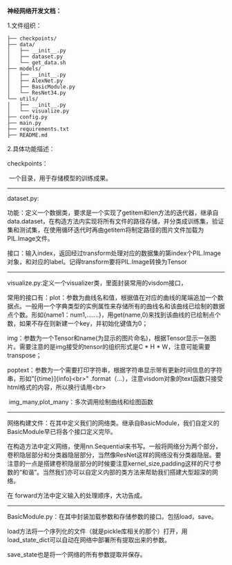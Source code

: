 **神经网络开发文档：**

1.文件组织：

```
├── checkpoints/
├── data/
│   ├── __init__.py
│   ├── dataset.py
│   └── get_data.sh
├── models/
│   ├── __init__.py
│   ├── AlexNet.py
│   ├── BasicModule.py
│   └── ResNet34.py
└── utils/
│   ├── __init__.py
│   └── visualize.py
├── config.py
├── main.py
├── requirements.txt
├── README.md
```

2.具体功能描述：

checkpoints：

​	一个目录，用于存储模型的训练成果。

------

dataset.py:

​	功能：定义一个数据类，要求是一个实现了getitem和len方法的迭代器，继承自data.dataset，在构造方法内实现将所有文件的路径存储，并分类成训练集，验证集和测试集，在使用循环迭代时再由getitem将制定路径的图片文件加载为PIL.Image文件。

​	接口：输入index，返回经过transform处理对应的数据集的第index个PIL.Image对象，和对应的label。记得transform要将PIL.Image转换为Tensor

------

visualize.py:定义一个visualizer类，里面封装常用的visdom接口，

​	常用的接口有：plot：参数为曲线名和值，根据值在对应的曲线的尾端追加一个数据点。一般用一个字典类型的实例属性来存储所有的曲线名和该曲线已绘制的数据点个数。形如{name1：num1,.......}，用get(name,0)来找到该曲线的已绘制点个数，如果不存在则新建一个key，并初始化键值为0；

​							img：参数为一个Tensor和name(为显示的图片命名)，根据Tensor显示一张图片。需要注意的是img接受的tensor的组织形式是C * H * W，注意可能需要transpose；

​							poptext：参数为一个需要打印字符串，根据字符串显示带有更新时间信息的字符串，形如"[{time}]{info}<br\>" .format（...），注意visdom对象的text函数只接受html格式的内容，所以换行请用<br\>

​							img_many,plot_many：多次调用绘制曲线和绘图函数

------

网络构建文件：在其中定义我们的网络类。继承自BasicModule，我们自定义的BasicModule早已将各个接口定义完毕。

在构造方法中定义网络，使用nn.Sequential来书写。一般将网络分为两个部分，卷积隐层部分和分类器隐层部分，当然像ResNet这样的网络没有分类器隐层。要注意的一点是搭建卷积隐层部分的时候要注意kernel_size,padding这样的尺寸参数的“和谐”。当然我们亦可以自定义内部的类方法来帮助我们搭建大型超深的网络。

在 forward方法中定义输入的处理顺序，大功告成。

------

BasicModule.py：在其中封装加载参数和存储参数的接口。包括load，save。

load方法将一个序列化的文件（就是pickle库相关的那个）打开，用load_state_dict可以自动在网络中部署所有提取出来的参数。

save_state也是将一个网络的所有参数提取并保存。

